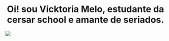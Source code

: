 <h1 align="center" >Oi! sou Vicktoria Melo, estudante da cersar school e amante de seriados.</h1>

<img src="https://img1.picmix.com/output/pic/normal/1/6/4/7/11307461_d69aa.gif">
